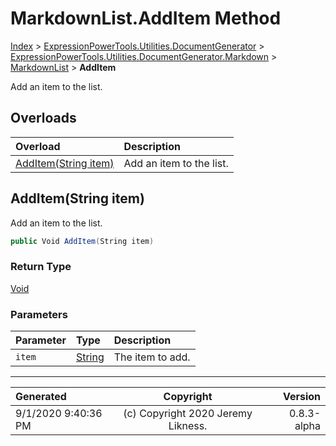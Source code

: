 ﻿# MarkdownList.AddItem Method

[Index](../index.md) > [ExpressionPowerTools.Utilities.DocumentGenerator](ExpressionPowerTools.Utilities.DocumentGenerator.a.md) > [ExpressionPowerTools.Utilities.DocumentGenerator.Markdown](ExpressionPowerTools.Utilities.DocumentGenerator.Markdown.n.md) > [MarkdownList](ExpressionPowerTools.Utilities.DocumentGenerator.Markdown.MarkdownList.cs.md) > **AddItem**

Add an item to the list.

## Overloads

| Overload | Description |
| :-- | :-- |
| [AddItem(String item)](#additemstring-item) | Add an item to the list. |
## AddItem(String item)

Add an item to the list.

```csharp
public Void AddItem(String item)
```

### Return Type

 [Void](https://docs.microsoft.com/dotnet/api/system.void) 

### Parameters

| Parameter | Type | Description |
| :-- | :-- | :-- |
| `item` | [String](https://docs.microsoft.com/dotnet/api/system.string) | The item to add. |



---

| Generated | Copyright | Version |
| :-- | :-: | --: |
| 9/1/2020 9:40:36 PM | (c) Copyright 2020 Jeremy Likness. | 0.8.3-alpha |
